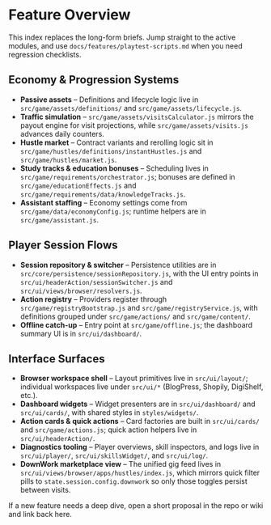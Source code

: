 # Feature Overview

This index replaces the long-form briefs. Jump straight to the active modules, and use `docs/features/playtest-scripts.md` when you need regression checklists.

## Economy & Progression Systems
- **Passive assets** – Definitions and lifecycle logic live in `src/game/assets/definitions/` and `src/game/assets/lifecycle.js`.
- **Traffic simulation** – `src/game/assets/visitsCalculator.js` mirrors the payout engine for visit projections, while `src/game/assets/visits.js` advances daily counters.
- **Hustle market** – Contract variants and rerolling logic sit in `src/game/hustles/definitions/instantHustles.js` and `src/game/hustles/market.js`.
- **Study tracks & education bonuses** – Scheduling lives in `src/game/requirements/orchestrator.js`; bonuses are defined in `src/game/educationEffects.js` and `src/game/requirements/data/knowledgeTracks.js`.
- **Assistant staffing** – Economy settings come from `src/game/data/economyConfig.js`; runtime helpers are in `src/game/assistant.js`.

## Player Session Flows
- **Session repository & switcher** – Persistence utilities are in `src/core/persistence/sessionRepository.js`, with the UI entry points in `src/ui/headerAction/sessionSwitcher.js` and `src/ui/views/browser/resolvers.js`.
- **Action registry** – Providers register through `src/game/registryBootstrap.js` and `src/game/registryService.js`, with definitions grouped under `src/game/actions/` and `src/game/content/`.
- **Offline catch-up** – Entry point at `src/game/offline.js`; the dashboard summary UI is in `src/ui/dashboard/`.

## Interface Surfaces
- **Browser workspace shell** – Layout primitives live in `src/ui/layout/`; individual workspaces live under `src/ui/*` (BlogPress, Shopily, DigiShelf, etc.).
- **Dashboard widgets** – Widget presenters are in `src/ui/dashboard/` and `src/ui/cards/`, with shared styles in `styles/widgets/`.
- **Action cards & quick actions** – Card factories are built in `src/ui/cards/` and `src/game/actions.js`; quick action helpers live in `src/ui/headerAction/`.
- **Diagnostics tooling** – Player overviews, skill inspectors, and logs live in `src/ui/player/`, `src/ui/skillsWidget/`, and `src/ui/log/`.
- **DownWork marketplace view** – The unified gig feed lives in `src/ui/views/browser/apps/hustles/index.js`, which mirrors quick filter pills to `state.session.config.downwork` so only those toggles persist between visits.

If a new feature needs a deep dive, open a short proposal in the repo or wiki and link back here.
